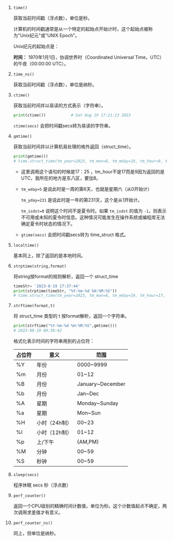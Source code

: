 1. `time()` 

   获取当前时间戳（浮点数），单位是秒。

   计算机的时间戳通常是从一个特定的起始点开始计时，这个起始点被称为"Unix纪元"或"UNIX Epoch"。

   Unix纪元的起始点是：

   **时间：** 1970年1月1日，协调世界时（Coordinated Universal Time，UTC）的午夜（00:00:00 UTC）。

2. `time_ns()`

   获取当前时间戳（浮点数），单位是纳秒。

3. `ctime()`

   获取当前时间并以易读的方式表示（字符串）。

   ```python
   print(ctime())			# Sat Aug 19 17:21:13 2023
   ```

   `ctime(secs)` 会把时间戳secs转为易读的字符串。

4. `gmtime()`

   获取当前时间并以计算机易处理的格外返回（struct_time）。

   ```python
   print(gmtime())			
   # time.struct_time(tm_year=2023, tm_mon=8, tm_mday=19, tm_hour=9, tm_min=25, tm_sec=13, tm_wday=5, tm_yday=231, tm_isdst=0)
   ```

   + 这里调用这个语句的时候是17：25 ，tm_hour不是17而是9因为返回的是UTC，我所在的地方是东八区，要加8。

   + `tm_wday=5` 是说此时是一周的第6天，也就是星期六（从0开始计）

     `tm_yday=231` 是说此时是一年的第231天，这个是从1开始计。

     `tm_isdst=0` 说明这个时间不是夏令时。如果 `tm_isdst` 的值为 `-1`，则表示不可用或未知的夏令时信息。这种情况可能发生在操作系统或编程库无法确定夏令时状态的情况下。

   + `gtime(secs)` 会把时间戳secs转为 time_struct 格式。

5. `localtime()`

   基本同上，除了返回的是本地时间。

6. `strptime(string,format)`

   将string按format的规则解析，返回一个 struct_time

   ```python
   timeStr= '2023-8-19 17:37:44'
   print(strptime(timeStr, "%Y-%m-%d %H:%M:%S"))
   # time.struct_time(tm_year=2023, tm_mon=8, tm_mday=19, tm_hour=17, tm_min=37, tm_sec=44, tm_wday=5, tm_yday=231, tm_isdst=-1)
   ```

7. `strftime(format,t)`

   将 struct_time 类型的 t 按format解析，返回一个字符串。

   ```python
   print(strftime("%Y-%m-%d %H:%M:%S",gmtime()))
   # 2023-08-19 09:39:42
   ```

   格式化表示时间的字符串用到的占位符：

   | 占位符 | 意义          | 范围             |
   | ------ | ------------- | ---------------- |
   | %Y     | 年份          | 0000~9999        |
   | %m     | 月份          | 01~12            |
   | %B     | 月份          | January~December |
   | %b     | 月份          | Jan~Dec          |
   | %A     | 星期          | Monday~Sunday    |
   | %a     | 星期          | Mon~Sun          |
   | %H     | 小时（24h制） | 00~23            |
   | %I     | 小时（12h制） | 01~12            |
   | %p     | 上/下午       | {AM,PM}          |
   | %M     | 分钟          | 00~59            |
   | %S     | 秒钟          | 00~59            |

8. `sleep(secs)`

   程序休眠 secs 秒（浮点数）

9. `perf_counter()`

   返回一个CPU级别的精确时间计数值，单位为秒。这个计数值起点不确定，两次调用求差值才有意义。

10. `perf_counter_ns()`

    同上，但单位是纳秒。